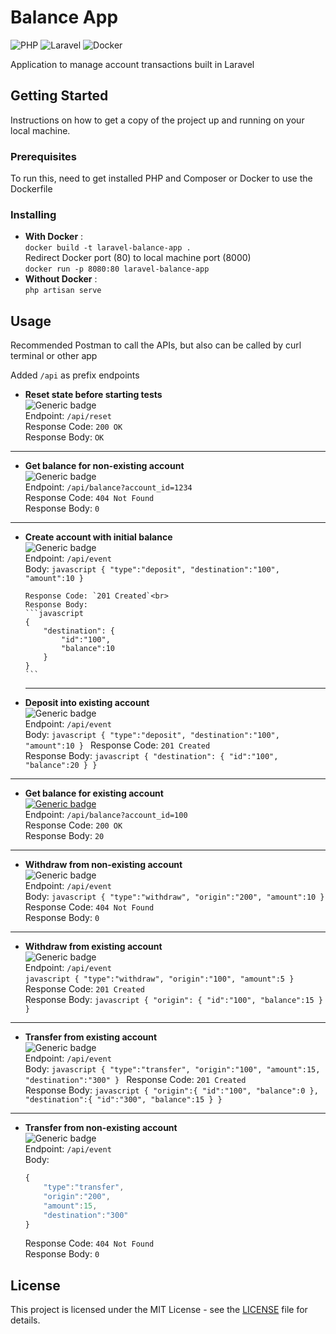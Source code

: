 # Balance App

![PHP](https://img.shields.io/badge/php-%23777BB4.svg?style=for-the-badge&logo=php&logoColor=white)
![Laravel](https://img.shields.io/badge/laravel-%23FF2D20.svg?style=for-the-badge&logo=laravel&logoColor=white)
![Docker](https://img.shields.io/badge/docker-%230db7ed.svg?style=for-the-badge&logo=docker&logoColor=white)

Application to manage account transactions built in Laravel

## Getting Started

Instructions on how to get a copy of the project up and running on your local machine.

### Prerequisites

To run this, need to get installed PHP and Composer or Docker to use the Dockerfile

### Installing

-   **With Docker** : <br>
    `docker build -t laravel-balance-app .`<br>
    Redirect Docker port (80) to local machine port (8000)<br>
    `docker run -p 8080:80 laravel-balance-app`
-   **Without Docker** : <br>
    `php artisan serve`<br>

## Usage

Recommended Postman to call the APIs, but also can be called by curl terminal or other app

Added `/api` as prefix endpoints

-   **Reset state before starting tests** <br>
![Generic badge](https://img.shields.io/badge/POST-f5e942.svg)<br>
Endpoint: `/api/reset`<br>
Response Code: `200 OK`<br>
Response Body: `OK`
<hr>

-   **Get balance for non-existing account**<br>
![Generic badge](https://img.shields.io/badge/GET-1dab45.svg)<br>
Endpoint: `/api/balance?account_id=1234`<br>
Response Code: `404 Not Found`<br>
Response Body: `0`
<hr>

-   **Create account with initial balance**<br>
    ![Generic badge](https://img.shields.io/badge/POST-f5e942.svg)<br>
    Endpoint: `/api/event`<br>
    Body:
    `javascript
    {
        "type":"deposit",
        "destination":"100",
        "amount":10
    }
    `

        Response Code: `201 Created`<br>
        Response Body:
        ```javascript
        {
            "destination": {
                "id":"100",
                "balance":10
            }
        }
        ```

    <hr>

-   **Deposit into existing account**<br>
![Generic badge](https://img.shields.io/badge/POST-f5e942.svg)<br>
Endpoint: `/api/event`<br>
Body:
`javascript
    {
        "type":"deposit",
        "destination":"100",
        "amount":10
    }
    `
Response Code: `201 Created`<br>
Response Body:
`javascript
    {
        "destination": {
            "id":"100",
            "balance":20
        }
    }
    `
<hr>

-   **Get balance for existing account**<br>
[![Generic badge](https://img.shields.io/badge/GET-1dab45.svg)](https://shields.io/)<br>
Endpoint: `/api/balance?account_id=100`<br>
Response Code: `200 OK`<br>
Response Body: `20`
<hr>

-   **Withdraw from non-existing account**<br>
![Generic badge](https://img.shields.io/badge/POST-f5e942.svg)<br>
Endpoint: `/api/event`<br>
Body:
`javascript
    {
        "type":"withdraw",
        "origin":"200",
        "amount":10
    }
    `
Response Code: `404 Not Found`<br>
Response Body: `0`
<hr>

-   **Withdraw from existing account**<br>
![Generic badge](https://img.shields.io/badge/POST-f5e942.svg)<br>
Endpoint: `/api/event`<br>
`javascript
    {
        "type":"withdraw",
        "origin":"100",
        "amount":5
    }
    `
Response Code: `201 Created`<br>
Response Body:
`javascript
    {
        "origin": {
            "id":"100",
            "balance":15
        }
    }
    `
<hr>

-   **Transfer from existing account**<br>
![Generic badge](https://img.shields.io/badge/POST-f5e942.svg)<br>
Endpoint: `/api/event`<br>
Body:
`javascript
    {
        "type":"transfer",
        "origin":"100",
        "amount":15,
        "destination":"300"
    }
    `
Response Code: `201 Created`<br>
Response Body:
`javascript
    {
        "origin":{
            "id":"100",
            "balance":0
        },
        "destination":{
            "id":"300",
            "balance":15
        }
    }
    `
<hr>

-   **Transfer from non-existing account**<br>
    ![Generic badge](https://img.shields.io/badge/POST-f5e942.svg)<br>
    Endpoint: `/api/event`<br>
    Body:
    ```javascript
    {
        "type":"transfer",
        "origin":"200",
        "amount":15,
        "destination":"300"
    }
    ```
    Response Code: `404 Not Found`<br>
    Response Body: `0`

## License

This project is licensed under the MIT License - see the [LICENSE](LICENSE) file for details.
